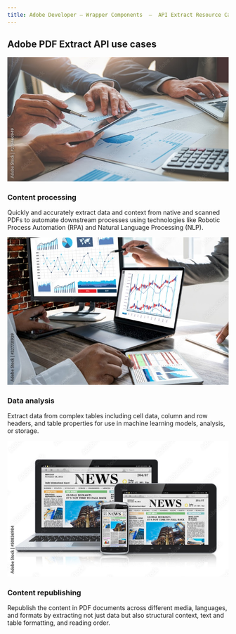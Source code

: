 ```yaml
---
title: Adobe Developer — Wrapper Components  —  API Extract Resource Card
---
```



<TitleBlock slots="heading" theme="lightest" className='titleBlock-align-left'/>

## Adobe PDF Extract API use cases


<ResourceCard slots="link, image, heading, text" width="25%" theme='lightest' className="useCaseCard"/>

[](use-cases)

![content-processing](../images/content-processing.jpg)

### Content processing

Quickly and accurately extract data and context from native and scanned PDFs to automate downstream processes using technologies like Robotic Process Automation (RPA) and Natural Language Processing (NLP).


<ResourceCard slots="link, image, heading, text" width="25%" theme='lightest' className="useCaseCard"/>

[](/use-cases/content-and-data-extraction/data-analysis/)

![data-analysis](../images/data-analysis.jpg)

### Data analysis

Extract data from complex tables including cell data, column and row headers, and table properties for use in machine learning models, analysis, or storage.


<ResourceCard slots="link, image, heading, text" width="25%" theme='lightest' className="useCaseCard"/>

[](/use-cases/content-publishing/)

![content-republishing](../images/content-republishing.jpg)

### Content republishing

Republish the content in PDF documents across different media, languages, and formats by extracting not just data but also structural context, text and table formatting, and reading order.